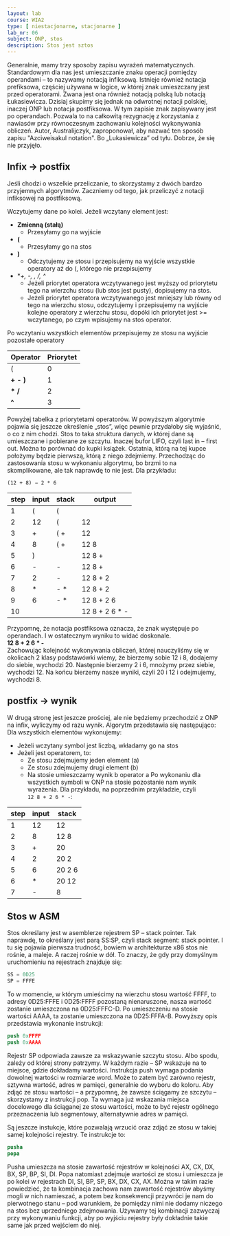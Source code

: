```yaml
---
layout: lab
course: WIA2
type: [ niestacjonarne, stacjonarne ]
lab_nr: 06
subject: ONP, stos
description: Stos jest sztos
---
```


Generalnie, mamy trzy sposoby zapisu wyrażeń matematycznych. Standardowym dla nas jest umieszczanie znaku operacji pomiędzy operandami – to nazywamy notacją infiksową. Istnieje również notacja prefiksowa, częściej używana w logice, w której znak umieszczany jest przed operatorami. Zwana jest ona również notacją polską lub notacją Łukasiewicza.
Dzisiaj skupimy się jednak na odwrotnej notacji polskiej, inaczej ONP lub notacja postfiksowa. W tym zapisie znak zapisywany jest po operandach. Pozwala to na całkowitą rezygnację z korzystania z nawiasów przy równoczesnym zachowaniu kolejności wykonywania obliczeń. Autor, Australijczyk, zaproponował, aby nazwać ten sposób zapisu "Azciweisakul notation". Bo „Lukasiewicza” od tyłu. Dobrze, że się nie przyjęło.

## Infix -> postfix

Jeśli chodzi o wszelkie przeliczanie, to skorzystamy z dwóch bardzo przyjemnych algorytmów. Zaczniemy od tego, jak przeliczyć z notacji infiksowej na postfiksową.

Wczytujemy dane po kolei. Jeżeli wczytany element jest:
- **Zmienną (stałą)**
  - Przesyłamy go na wyjście
- **(**
  - Przesyłamy go na stos
- **)**
  - Odczytujemy ze stosu i przepisujemy na wyjście wszystkie operatory aż
do (, którego nie przepisujemy
- **+, -, *, /, ^**
  - Jeżeli priorytet operatora wczytywanego jest wyższy od priorytetu tego na
wierzchu stosu (lub stos jest pusty), dopisujemy na stos.
  - Jeżeli priorytet operatora wczytywanego jest mniejszy lub równy od tego
na wierzchu stosu, odczytujemy i przepisujemy na wyjście kolejne
operatory z wierzchu stosu, dopóki ich priorytet jest >= wczytanego, po
czym wpisujemy na stos operator.

Po wczytaniu wszystkich elementów przepisujemy ze stosu na wyjście pozostałe operatory


|Operator|Priorytet|
|--------|---------|
|(|0|
|**+ - )**|1|
|**\* /**|2|
|**^**|3|

Powyżej tabelka z priorytetami operatorów. W powyższym algorytmie pojawia się jeszcze określenie „stos”, więc pewnie przydałoby się wyjaśnić, o co z nim chodzi. Stos to taka struktura danych, w której dane są umieszczane i pobierane ze szczytu. Inaczej bufor LIFO, czyli last in – first out. Można to porównać do kupki książek. Ostatnia, którą na tej kupce położymy będzie pierwszą, którą z niego zdejmiemy. Przechodząc do zastosowania stosu w wykonaniu algorytmu, bo brzmi to na skomplikowane, ale tak naprawdę to nie jest. Dla przykładu:

`(12 + 8) − 2 * 6`

| step | input | stack | output         |
|------|-------|-------|----------------|
| 1    | (     | (     |                |
| 2    | 12    | (     | 12             |
| 3    | +     | ( +   | 12             |
| 4    | 8     | ( +   | 12 8           |
| 5    | )     |       | 12 8 +         |
| 6    | -     | -     | 12 8 +         |
| 7    | 2     | -     | 12 8 + 2       |
| 8    | *     | - *   | 12 8 + 2       |
| 9    | 6     | - *   | 12 8 + 2 6     |
| 10   |       |       | 12 8 + 2 6 * - |

Przypomnę, że notacja postfiksowa oznacza, że znak występuje po operandach. I w ostatecznym wyniku to widać doskonale.  
**12 8 + 2 6 * -**  
Zachowując kolejność wykonywania obliczeń, której nauczyliśmy się w okolicach 2 klasy podstawówki wiemy, że bierzemy sobie 12 i 8, dodajemy do siebie, wychodzi 20. Następnie bierzemy 2 i 6, mnożymy przez siebie, wychodzi 12. Na końcu bierzemy nasze wyniki, czyli 20 i 12 i odejmujemy, wychodzi 8.

## postfix -> wynik

W drugą stronę jest jeszcze prościej, ale nie będziemy przechodzić z ONP na infix, wyliczymy
od razu wynik. Algorytm przedstawia się następująco:
Dla wszystkich elementów wykonujemy:

- Jeżeli wczytany symbol jest liczbą, wkładamy go na stos
- Jeżeli jest operatorem, to:
  - Ze stosu zdejmujemy jeden element (a)
  - Ze stosu zdejmujemy drugi element (b)
  - Na stosie umieszczamy wynik b operator a
Po wykonaniu dla wszystkich symboli w ONP na stosie pozostanie nam wynik wyrażenia. Dla przykładu, na poprzednim przykładzie, czyli  
 `12 8 + 2 6 * -`:

| step | input | stack  |
| ---- | ----- | ------ |
| 1    | 12    | 12     |
| 2    | 8     | 12 8   |
| 3    | +     | 20     |
| 4    | 2     | 20 2   |
| 5    | 6     | 20 2 6 |
| 6    | \*    | 20 12  |
| 7    | \-    | 8      |

## Stos w ASM

Stos określany jest w asemblerze rejestrem SP – stack pointer. Tak naprawdę, to określany jest parą SS:SP, czyli stack segment: stack pointer. I tu się pojawia pierwsza trudność, bowiem w architekturze x86 stos nie rośnie, a maleje. A raczej rośnie w dół. To znaczy, że gdy przy domyślnym uruchomieniu na rejestrach znajduje się:
```nasm
SS = 0D25
SP = FFFE
```

To w momencie, w którym umieścimy na wierzchu stosu wartość FFFF, to adresy 0D25:FFFE i 0D25:FFFF pozostaną nienaruszone, nasza wartość zostanie umieszczona na 0D25:FFFC-D. Po umieszczeniu na stosie wartości AAAA, ta zostanie umieszczona na 0D25:FFFA-B. Powyższy opis przedstawia wykonanie instrukcji:

```nasm
push 0xFFFF
push 0xAAAA
```

Rejestr SP odpowiada zawsze za wskazywanie szczytu stosu. Albo spodu, zależy od której strony patrzymy. W każdym razie – SP wskazuje na to miejsce, gdzie dokładamy wartości. Instrukcja push wymaga podania dowolnej wartości w rozmiarze word. Może to zatem być zarówno rejestr, sztywna wartość, adres w pamięci, generalnie do wyboru do koloru. 
Aby zdjąć ze stosu wartości – a przypomnę, że zawsze ściągamy ze szczytu – skorzystamy z instrukcji pop. Ta wymaga już wskazania miejsca docelowego dla ściąganej ze stosu wartości, może to być rejestr ogólnego przeznaczenia lub segmentowy, alternatywnie adres w pamięci.

Są jeszcze instukcje, które pozwalają wrzucić oraz zdjąć ze stosu w takiej samej kolejności rejestry. Te instrukcje to:
```nasm
pusha 
popa
```
Pusha umieszcza na stosie zawartość rejestrów w kolejności AX, CX, DX, BX, SP, BP, SI, DI. Popa natomiast zdejmuje wartości ze stosu i umieszcza je po kolei w rejestrach DI, SI, BP, SP, BX, DX, CX, AX. Można w takim razie powiedzieć, że ta kombinacja zachowa nam zawartość rejestrów abyśmy mogli w nich namieszać, a potem bez konsekwencji przywróci je nam do pierwotnego stanu – pod warunkiem, że pomiędzy nimi nie dodamy niczego na stos bez uprzedniego zdejmowania. Używamy tej kombinacji zazwyczaj przy wykonywaniu funkcji, aby po wyjściu rejestry były dokładnie takie same jak przed wejściem do niej.
